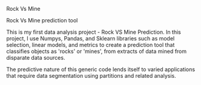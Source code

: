 Rock Vs Mine

Rock Vs Mine prediction tool

This is my first data analysis project - Rock VS Mine Prediction.
In this project, I use Numpys, Pandas, and Sklearn libraries such as model selection, linear models, and metrics to create a prediction tool that classifies objects as 'rocks' or 'mines', from extracts of data mined from disparate data sources. 

The predictive nature of this generic code lends itself to varied applications that require data segmentation using partitions and related analysis.
